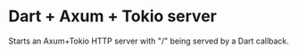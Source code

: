 # Dart + Axum + Tokio server

Starts an Axum+Tokio HTTP server with "/" being served by a Dart callback.
